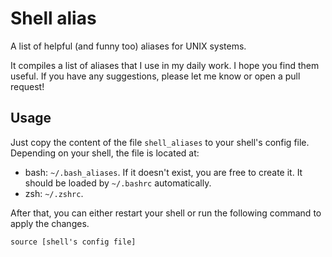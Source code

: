 # Shell alias

A list of helpful (and funny too) aliases for UNIX systems.

It compiles a list of aliases that I use in my daily work. I hope you find them
useful. If you have any suggestions, please let me know or open a pull request!

## Usage

Just copy the content of the file `shell_aliases` to your shell's config file.
Depending on your shell, the file is located at:

- bash: `~/.bash_aliases`. If it doesn't exist, you are free to create it. It
should be loaded by `~/.bashrc` automatically.
- zsh: `~/.zshrc`.

After that, you can either restart your shell or run the following command
to apply the changes.

```shell
source [shell's config file]
```
